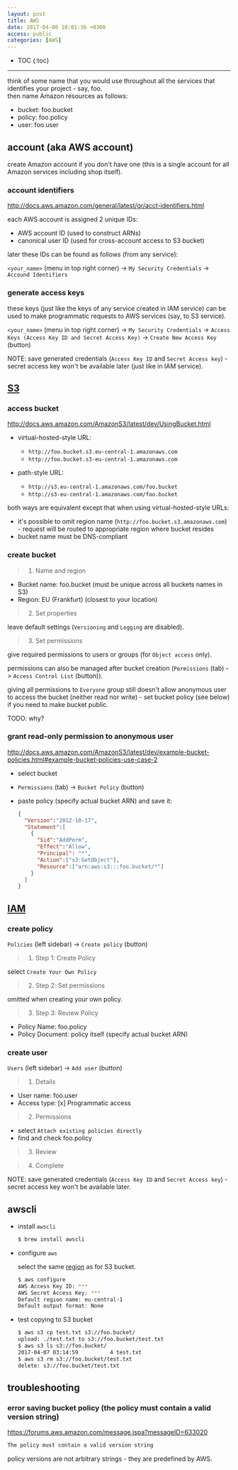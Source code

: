 ```yaml
---
layout: post
title: AWS
date: 2017-04-06 18:01:36 +0300
access: public
categories: [AWS]
---
```


<!-- more -->

* TOC
{:toc}

<hr>

think of some name that you would use throughout all the services that
identifies your project - say, foo.<br>
then name Amazon resources as follows:

- bucket: foo.bucket
- policy: foo.policy
- user: foo.user

## account (aka AWS account)

create Amazon account if you don't have one
(this is a single account for all Amazon services including shop itself).

### account identifiers

<http://docs.aws.amazon.com/general/latest/gr/acct-identifiers.html>

each AWS account is assigned 2 unique IDs:

- AWS account ID (used to construct ARNs)
- canonical user ID (used for cross-account access to S3 bucket)

later these IDs can be found as follows (from any service):

`<your_name>` (menu in top right corner) ->
  `My Security Credentials` -> `Accound Identifiers`

### generate access keys

these keys (just like the keys of any service created in IAM service) can be
used to make programmatic requests to AWS services (say, to S3 service).

`<your_name>` (menu in top right corner) ->
  `My Security Credentials` ->
  `Access Keys (Access Key ID and Secret Access Key)` ->
  `Create New Access Key` (button)

NOTE: save generated credentials (`Access Key ID` and `Secret Access key`) -
      secret access key won't be available later (just like in IAM service).

## [S3](https://console.aws.amazon.com/s3/home?region=us-west-2)

### access bucket

<http://docs.aws.amazon.com/AmazonS3/latest/dev/UsingBucket.html>

- virtual-hosted-style URL:

  - `http://foo.bucket.s3.eu-central-1.amazonaws.com`
  - `http://foo.bucket.s3-eu-central-1.amazonaws.com`

- path-style URL:

  - `http://s3.eu-central-1.amazonaws.com/foo.bucket`
  - `http://s3-eu-central-1.amazonaws.com/foo.bucket`

both ways are equivalent except that when using virtual-hosted-style URLs:

- it's possible to omit region name (`http://foo.bucket.s3.amazonaws.com`) -
  request will be routed to appropriate region where bucket resides
- bucket name must be DNS-compliant

### create bucket

> 1) Name and region

- Bucket name: foo.bucket (must be unique across all buckets names in S3)
- Region: EU (Frankfurt) (closest to your location)

> 2) Set properties

leave default settings (`Versioning` and `Logging` are disabled).

> 3) Set permissions

give required permissions to users or groups (for `Object access` only).

permissions can also be managed after bucket creation
(`Permissions` (tab) -> `Access Control List` (button)).

giving all permissions to `Everyone` group still doesn't allow
anonymous user to access the bucket (neither read nor write) -
set bucket policy (see below) if you need to make bucket public.

TODO: why?

### grant read-only permission to anonymous user

<http://docs.aws.amazon.com/AmazonS3/latest/dev/example-bucket-policies.html#example-bucket-policies-use-case-2>

- select bucket
- `Permissions` (tab) -> `Bucket Policy` (button)
- paste policy (specify actual bucket ARN) and save it:

  ```json
  {
    "Version":"2012-10-17",
    "Statement":[
      {
        "Sid":"AddPerm",
        "Effect":"Allow",
        "Principal": "*",
        "Action":["s3:GetObject"],
        "Resource":["arn:aws:s3:::foo.bucket/*"]
      }
    ]
  }
  ```

## [IAM](https://console.aws.amazon.com/iam/home?region=us-west-2)

### create policy

`Policies` (left sidebar) -> `Create policy` (button)

> 1) Step 1: Create Policy

select `Create Your Own Policy`

> 2) Step 2: Set permissions

omitted when creating your own policy.

> 3) Step 3: Review Policy

- Policy Name: foo.policy
- Policy Document: policy itself (specify actual bucket ARN)

### create user

`Users` (left sidebar) -> `Add user` (button)

> 1) Details

- User name: foo.user
- Access type: [x] Programmatic access

> 2) Permissions

- select `Attach existing policies directly`
- find and check foo.policy

> 3) Review

> 4) Complete

NOTE: save generated credentials (`Access Key ID` and `Secret Access key`) -
      secret access key won't be available later.

## awscli

- install `awscli`

  ```sh
  $ brew install awscli
  ```

- configure `aws`

  select the same [region](http://docs.aws.amazon.com/general/latest/gr/rande.html)
  as for S3 bucket.

  ```sh
  $ aws configure
  AWS Access Key ID: ***
  AWS Secret Access Key: ***
  Default region name: eu-central-1
  Default output format: None
  ```

- test copying to S3 bucket

  ```sh
  $ aws s3 cp test.txt s3://foo.bucket/
  upload: ./test.txt to s3://foo.bucket/test.txt
  $ aws s3 ls s3://foo.bucket/
  2017-04-07 03:14:59          4 test.txt
  $ aws s3 rm s3://foo.bucket/test.txt
  delete: s3://foo.bucket/test.txt
  ```

## troubleshooting

### error saving bucket policy (the policy must contain a valid version string)

<https://forums.aws.amazon.com/message.jspa?messageID=633020>

```sh
The policy must contain a valid version string
```

policy versions are not arbitrary strings - they are predefined by AWS.
